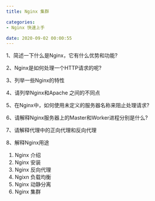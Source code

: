 ```yaml
---
title: Nginx 集群

categories:
- Nginx 快速上手

date: 2020-09-02 00:00:55
---
```



1、简述一下什么是Nginx，它有什么优势和功能?

2、Nginx是如何处理一个HTTP请求的呢?

3、列举一些Nginx的特性

4、请列举Nginx和Apache 之间的不同点

5、在Nginx中，如何使用未定义的服务器名称来阻止处理请求? 

6、请解释Nginx服务器上的Master和Worker进程分别是什么?

7、请解释代理中的正向代理和反向代理

8、解释Nginx用途


1. Nginx 介绍
2. Nginx 安装
3. Nginx 反向代理
4. Ngixn 负载均衡
5. Nginx 动静分离
6. Nginx 集群